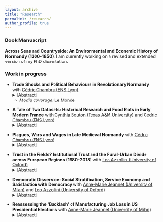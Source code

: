 ```yaml
---
layout: archive
title: "Research"
permalink: /research/
author_profile: true
---
```

### Book Manuscript
**Across Seas and Countryside: An Environmental and Economic History of Normandy (1300-1850)**. I am currently working on a revised and extended version of my PhD dissertation.

### Work in progress

<ul><li> <strong>Trade Shocks and Political Behaviours in Revolutionary Normandy</strong> with <a href="https://cedricchambru.github.io/">Cédric Chambru (ENS Lyon)</a>
<details>
      <summary>[Abstract]</summary>
      <p align="justify">
        <em> In 1787, the implementation of the Eden Agreement marked a pivotal moment in the history of trade between France and England. It introduced a competitive trade system by reducing customs duties on various manufactured goods, setting the stage for a significant transformation in the textile industry. 
In this paper, we investigate the socio-economic consequences of the Eden Agreement, focusing on its profound impact on Normandy, one of France's most industrialized regions, particularly renowned for its textile production. Because of the newfound competitive trade, the imports of cotton textiles from England surged while local textile production in Normandy dwindled. Numerous Norman manufacturers were unable to withstand the intense competition, leading to reduced production, worker lay-offs, and bankruptcy. The repercussions of this economic upheaval quickly rippled through Normandy. Rising unemployment and vagrancy contributed to heightened social conflicts in various parts of the province.
This paper delves into the intricate relationship between these socio-economic consequences and political behaviours during the French Revolution. Using newly collected data on industries and social conflict at the parish level, we highlight the impact of the Eden Agreement on localities with a specialization in the textile industry. We further document how these adverse effects catalysed political attitudes, ultimately fostering support for the French Revolution and the Jacobin government in the 1790s.</em> </p></details>
     <ul><li><em>Media coverage:</em> <a href="https://www.lemonde.fr/idees/article/2023/03/16/entre-1786-et-1789-les-ateliers-normands-sont-vite-passes-du-doux-commerce-a-la-crise-sociale_6165680_3232.html">Le Monde</a></li></ul>
        </li></ul>
        
<ul><li> <strong>A Tale of Two Datasets: Historical Research and Food Riots in Early Modern France</strong> with <a href="https://liberalarts.tamu.edu/history/profile/cynthia-a-bouton/">Cynthia Bouton (Texas A&M University)</a>  and <a href="https://cedricchambru.github.io/">Cédric Chambru (ENS Lyon)</a>
<details>
      <summary>[Abstract]</summary>
      <p align="justify">
        <em> On May 2nd 1775, helpless police watched rioters gather on the market of Gournay-en-Bray in Normandy to lower the price of grain.  Reading accounts from the provincial administration, Jean Nicolas noted that the composition of the crowd was unknown. Working on similar documents, Cynthia Bouton identified female protestors. Were mistakes made? This type of discrepancy raises questions about the reliability of quantitative studies to investigate such questions as the agency of women in social conflict during the early modern period.
More generally, such discrepancies seem to validate recent concerns about the reproducibility of research across all fields of social sciences and humanities. Among these, historical research has long faced many difficulties to achieve higher reproducibility, whether because of the geographic dispersion of archives, biases related to the recording of events and/or the survival of archival materials, and the scarcity of resources to create a documentary corpus. While historians have often acknowledged the limitations these factors impose, very little attention has been paid to the choices and mistakes made by historians when compiling historical quantitative databases. What type of errors are concerned, and can they result in biases and perhaps facilitate erroneous conclusions? At a time of resurgence of quantitative history and the widespread use of historical data in all fields of social sciences, these questions raise significant questions about the reliability of results and the uses of such data.
In the 1980s, scholars in Europe and the United States launched projects to study the incidence and character of collective violence in the early-modern and revolutionary eras.  Some of these scholars specifically targeted food riots for analysis because they seemed to signal the clash of popular politics with shifts in economic and social policy on the eve of the age of revolution. In this paper, we propose to assess concerns related to reproducibility and explore the mistakes made in two unique and independent large-scale research projects on riots in early modern France (Bouton 2000; Nicolas 2002). 
To do so, we rely on the work of the HiSCoD project (Historical Social Conflict Database; https://www.unicaen.fr/hiscod), which gathers information on more than 20,000 episodes of social conflicts from the Middle Ages to the mid-19th century. Our objective is to systematically study the extent to which these two projects, which relied on similar historical sources, resulted in the creation of comparable datasets.  By comparing the original records established by the two researchers, we analyse the role played by errors of palaeography, categorisation, coding, or interpretation in the analysis of the same event. We further include one additional regional sample created to expand the initial work of Jean Nicolas (Maneuvrier-Hervieu 2020) to discuss how more thorough investigations in the archives might help us revise Nicolas’ and Bouton’s conclusions about the dynamics and trends in food riots in Normandy. Overall, we highlight why and how inadvertent errors of sampling by historians could threaten the reliability of historical research and the findings of studies using quantitative historical data.</em> </p></details>
        </li></ul>

<ul><li> <strong>Plagues, Wars and Wages in Late Medieval Normandy</strong> with <a href="https://cedricchambru.github.io/">Cédric Chambru (ENS Lyon)</a>
<details>
      <summary>[Abstract]</summary>
      <p align="justify">
        <em>In this paper, we propose to analyse the evolution of Norman wages from 1300 to 1600. We rely on new data on wages and prices to estimate series of wages for daily rural and urban skilled and unskilled labourers as well as a tentative series for male annual labourers. In Normandy as elsewhere in Europe, the Black Death and the plague of 1361 initiated a severe demographic crisis. Beyond plagues, Normandy had also to face the consequences of the Hundred Year War between England and France. The effect of the occupation of Normandy by English troops between 1417-9 and 1450 is, however, quite uncertain. The constant demand of supplies certainly drove increases in crop prices, but the demand for craftsmen to construct new fortifications required to hold the territory also plausibly increased labour scarcity and wages. Using data on population derived from hearth rolls for various years and spatial variations in the exposure to the English occupation, we try to understand how plagues, wars and labour scarcity articulated and could explain the formation/evolution of wages during the 15th century in Normandy.</em> </p></details>
        </li></ul>
        
<ul><li> <strong>Trust in the Fields? Institutional Trust and the Rural-Urban Divide across European Regions (1980-2018)</strong> with <a href="https://sites.google.com/view/leoazzollini/">Leo Azzollini (University of Oxford)</a>
<details>
      <summary>[Abstract]</summary>
      <p align="justify">
        <em>How does the classic “urban-rural” divide (Lipset and Rokkan, 1967) shape/affect trust towards institutions? While agricultural policies historically played a central role in European integration, recent studies indicate lower political trust in national governments among rural rather than urban residents (Mitsch et al., 2001). In this paper, we examine empirically if a similar trend exists regarding trust in the European Union (EU) linking the urban-rural and integration-demarcation cleavages (Kriesi et al., 2006). This study investigates the relationship between trust in EU institutions and place of residence, alongside socio-economic factors such as the regional share of agricultural employment. Analysing 38 waves of Eurobarometer data from 1980 to 2018 across 14 European countries, 136 regions, and around 400,000 EU citizens, our research reveals that residing in rural or small-town areas correlates with a statistically significant but minor decrease in trust in the EU compared to urban areas (−4% standard deviation). However, this urban-rural trust gap varies with socio-economic conditions, particularly the prevalence of agricultural employment in regions. In areas with fewer agricultural jobs, the urban-rural trust disparity widens (−6% SD), but it becomes insignificant in regions where agricultural employment is more prevalent. This effect extends to individuals with lower levels of education, whose trust in the EU significantly rises (+20% SD) in regions with a higher share of agricultural jobs, relatively to areas where the latter is lower. Overall, our results suggest that agricultural employment is a key factor in moderating the urban-rural divide in terms of trust in institutions.</em> </p></details>
        </li></ul>

<ul><li> <strong>Democratic Disservice: Social Stratification, Service Economy and Satisfaction with Democracy</strong> with <a href="https://sites.google.com/site/amjeannet/home"> Anne-Marie Jeannet (University of Milan)</a> and <a href="https://sites.google.com/view/leoazzollini/">Leo Azzollini (University of Oxford)</a>
<details>
      <summary>[Abstract]</summary>
      <p align="justify">
        <em></em> </p></details>
        </li></ul>

<ul><li> <strong>Reassessing the 'Backlash' of Manufacturing Job Loss in US Presidential Elections</strong> with <a href="https://sites.google.com/site/amjeannet/home"> Anne-Marie Jeannet (University of Milan)</a>
<details>
      <summary>[Abstract]</summary>
      <p align="justify">
        <em></em> </p></details>
        </li></ul>



